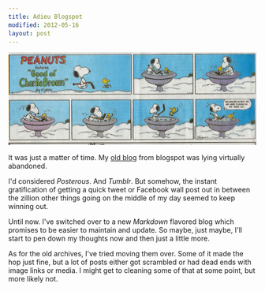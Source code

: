 ```yaml
---
title: Adieu Blogspot
modified: 2012-05-16
layout: post
---
```


![Foo](static/images/peanuts.jpg)

It was just a matter of time. My [old blog](http://aravind-krishnaswamy.blogspot.com/) from blogspot was lying virtually abandoned.

I'd considered *Posterous*. And *Tumblr*. But somehow, the instant gratification of getting a quick tweet or Facebook wall post out in between the zillion other things going on the middle of my day seemed to keep winning out.

Until now. I've switched over to a new *Markdown* flavored blog which promises to be easier to maintain and update. So maybe, just maybe, I'll start to pen down my thoughts now and then just a little more.

As for the old archives, I've tried moving them over. Some of it made the hop just fine, but a lot of posts either got scrambled or had dead ends with image links or media. I might get to cleaning some of that at some point, but more likely not.
